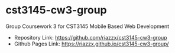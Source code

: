 # cst3145-cw3-group
Group Coursework 3 for CST3145 Mobile Based Web Development

- Repository Link:   https://github.com/riazzx/cst3145-cw3-group
- Github Pages Link: https://riazzx.github.io/cst3145-cw3-group/ 
